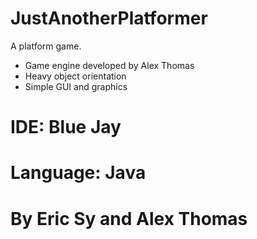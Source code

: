 # JustAnotherPlatformer
A platform game. 
-  Game engine developed by Alex Thomas
-  Heavy object orientation
-  Simple GUI and graphics
# IDE: Blue Jay
# Language: Java
# By Eric Sy and Alex Thomas

